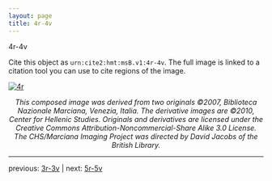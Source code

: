 ```yaml
---
layout: page
title: 4r-4v
---
```


4r-4v

Cite this object as `urn:cite2:hmt:msB.v1:4r-4v`. The full image is linked to a citation tool you can use to cite regions of the image.

[![4r](http://www.homermultitext.org/iipsrv?IIIF=/project/homer/pyramidal/deepzoom/hmt/vbbifolio/v1/vb_3v_4r.tif/full/800,/0/default.jpg)](http://www.homermultitext.org/ict2/?urn=urn:cite2:hmt:vbbifolio.v1:vb_3v_4r) 

<p style="text-align: center; font-style: italic;">This composed image was derived from two originals ©2007, Biblioteca Nazionale Marciana, Venezia, Italia. The derivative images are ©2010, Center for Hellenic Studies. Originals and derivatives are licensed under the Creative Commons Attribution-Noncommercial-Share Alike 3.0 License. The CHS/Marciana Imaging Project was directed by David Jacobs of the British Library.</p>

---

previous: [3r-3v](../3r-3v/) | next: [5r-5v](../5r-5v/)